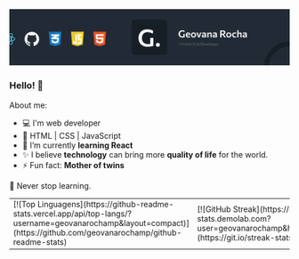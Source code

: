 <img src="https://github.com/geovanarochamp/geovanarochamp/blob/main/cover.png?raw=true">

### Hello! 👋

About me:

- 💻 I'm web developer
- 🚀 HTML | CSS | JavaScript
- 🌱 I’m currently <b>learning React</b>
- ✨ I believe <b>technology</b> can bring more <b>quality of life</b> for the world.
- ⚡ Fun fact: <b>Mother of twins</b>

📖 Never stop learning.

<table border="0">  
   <tr>
    <td>[![Top Linguagens](https://github-readme-stats.vercel.app/api/top-langs/?username=geovanarochamp&layout=compact)](https://github.com/geovanarochamp/github-readme-stats)</td>
    <td>[![GitHub Streak](https://streak-stats.demolab.com?user=geovanarochamp&hide_border=true)](https://git.io/streak-stats)</td>
 </tr>
</table>



